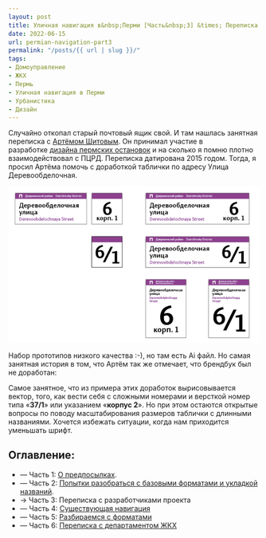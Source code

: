 ```yaml
---
layout: post
title: Уличная навигация в&nbsp;Перми [Часть&nbsp;3] &times; Переписка с&nbsp;разработчиками проекта
date: 2022-06-15
url: permian-navigation-part3
permalink: "/posts/{{ url | slug }}/"
tags:
- Домоуправление   
- ЖКХ   
- Пермь   
- Уличная навигация в Перми   
- Урбанистика
- Дизайн
---
```

Случайно откопал старый почтовый ящик свой. И там нашлась занятная переписка с [Артёмом Шитовым](http://artemshitov.ru/). Он принимал участие в разработке [дизайна пермских остановок](https://www.artlebedev.ru/perm/bus-stop/) и на сколько я помню плотно взаимодействовал с ПЦРД.
Переписка датирована 2015 годом. Тогда, я просил Артёма помочь с доработкой таблички по адресу Улица Деревообделочная.

<img class="my-4" src="/assets/img/posts/prmnav/derevoobdelochnaya.png" alt="Скриншот из того брендбука, что есть в открытом доступе" />

Набор прототипов низкого качества :-), но там есть Ai файл.
Но самая занятная история в том, что Артём так же отмечает, что брендбук был не доработан:

Самое занятное, что из примера этих доработок вырисовывается вектор, того, как вести себя с сложными номерами и версткой номер типа «**37/1**» или указанием «**корпус 2**». Но при этом остаются открытые вопросы по поводу масштабирования размеров таблички с длинными названиями. Хочется избежать ситуации, когда нам приходится уменьшать шрифт.

## Оглавление:
- — Часть 1: [О предпосылках](https://furye.ru/posts/permian-street-navigation-part1/).
- — Часть 2: [Попытки разобраться с базовыми форматами и укладкой названий](https://furye.ru/posts/permian-navigation-part2/).
- → Часть 3: Переписка с разработчиками проекта
- — Часть 4: [Существующая навигация](https://furye.ru/posts/permian-navigation-part4/)
- — Часть 5: [Разбираемся с форматами](https://furye.ru/posts/permian-navigation-part5/)
- — Часть 6: [Переписка с департаментом ЖКХ](https://furye.ru/posts/permian-navigation-part6/)